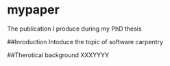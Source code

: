# mypaper
The publication I produce during my PhD thesis

##Inroduction
Intoduce the topic of software carpentry

##Therotical background
XXXYYYY
